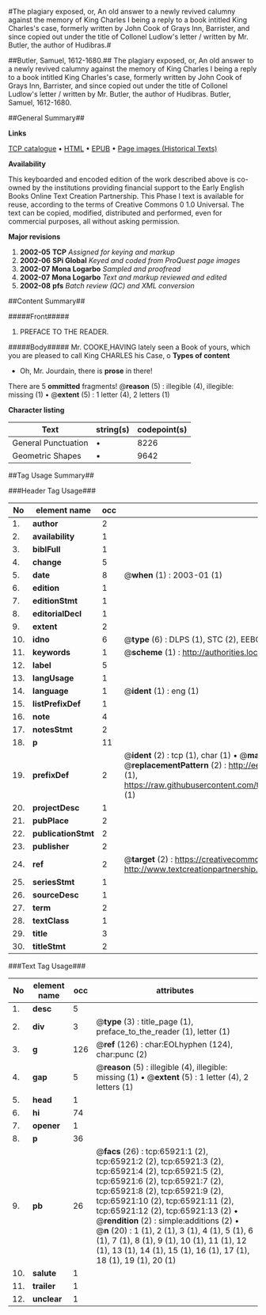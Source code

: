 #The plagiary exposed, or, An old answer to a newly revived calumny against the memory of King Charles I being a reply to a book intitled King Charles's case, formerly written by John Cook of Grays Inn, Barrister, and since copied out under the title of Collonel Ludlow's letter / written by Mr. Butler, the author of Hudibras.#

##Butler, Samuel, 1612-1680.##
The plagiary exposed, or, An old answer to a newly revived calumny against the memory of King Charles I being a reply to a book intitled King Charles's case, formerly written by John Cook of Grays Inn, Barrister, and since copied out under the title of Collonel Ludlow's letter / written by Mr. Butler, the author of Hudibras.
Butler, Samuel, 1612-1680.

##General Summary##

**Links**

[TCP catalogue](http://www.ota.ox.ac.uk/tcp/)  • 
[HTML](http://tei.it.ox.ac.uk/tcp/Texts-HTML/free/A30/A30775.html)  • 
[EPUB](http://tei.it.ox.ac.uk/tcp/Texts-EPUB/free/A30/A30775.epub) • 
[Page images (Historical Texts)](https://data.historicaltexts.jisc.ac.uk/view?pubId=eebo-12697656e&pageId=eebo-12697656e-65921-1)

**Availability**

This keyboarded and encoded edition of the
	       work described above is co-owned by the institutions
	       providing financial support to the Early English Books
	       Online Text Creation Partnership. This Phase I text is
	       available for reuse, according to the terms of Creative
	       Commons 0 1.0 Universal. The text can be copied,
	       modified, distributed and performed, even for
	       commercial purposes, all without asking permission.

**Major revisions**

1. __2002-05__ __TCP__ *Assigned for keying and markup*
1. __2002-06__ __SPi Global__ *Keyed and coded from ProQuest page images*
1. __2002-07__ __Mona Logarbo__ *Sampled and proofread*
1. __2002-07__ __Mona Logarbo__ *Text and markup reviewed and edited*
1. __2002-08__ __pfs__ *Batch review (QC) and XML conversion*

##Content Summary##

#####Front#####

1. PREFACE TO THE READER.

#####Body#####
Mr. COOKE,HAVING lately seen a Book of yours, which you are pleased to call King CHARLES his Case, o
**Types of content**

  * Oh, Mr. Jourdain, there is **prose** in there!

There are 5 **ommitted** fragments! 
 @__reason__ (5) : illegible (4), illegible: missing (1)  •  @__extent__ (5) : 1 letter (4), 2 letters (1)

**Character listing**


|Text|string(s)|codepoint(s)|
|---|---|---|
|General Punctuation|•|8226|
|Geometric Shapes|▪|9642|

##Tag Usage Summary##

###Header Tag Usage###

|No|element name|occ|attributes|
|---|---|---|---|
|1.|__author__|2||
|2.|__availability__|1||
|3.|__biblFull__|1||
|4.|__change__|5||
|5.|__date__|8| @__when__ (1) : 2003-01 (1)|
|6.|__edition__|1||
|7.|__editionStmt__|1||
|8.|__editorialDecl__|1||
|9.|__extent__|2||
|10.|__idno__|6| @__type__ (6) : DLPS (1), STC (2), EEBO-CITATION (1), OCLC (1), VID (1)|
|11.|__keywords__|1| @__scheme__ (1) : http://authorities.loc.gov/ (1)|
|12.|__label__|5||
|13.|__langUsage__|1||
|14.|__language__|1| @__ident__ (1) : eng (1)|
|15.|__listPrefixDef__|1||
|16.|__note__|4||
|17.|__notesStmt__|2||
|18.|__p__|11||
|19.|__prefixDef__|2| @__ident__ (2) : tcp (1), char (1)  •  @__matchPattern__ (2) : ([0-9\-]+):([0-9IVX]+) (1), (.+) (1)  •  @__replacementPattern__ (2) : http://eebo.chadwyck.com/downloadtiff?vid=$1&page=$2 (1), https://raw.githubusercontent.com/textcreationpartnership/Texts/master/tcpchars.xml#$1 (1)|
|20.|__projectDesc__|1||
|21.|__pubPlace__|2||
|22.|__publicationStmt__|2||
|23.|__publisher__|2||
|24.|__ref__|2| @__target__ (2) : https://creativecommons.org/publicdomain/zero/1.0/ (1), http://www.textcreationpartnership.org/docs/. (1)|
|25.|__seriesStmt__|1||
|26.|__sourceDesc__|1||
|27.|__term__|2||
|28.|__textClass__|1||
|29.|__title__|3||
|30.|__titleStmt__|2||


###Text Tag Usage###

|No|element name|occ|attributes|
|---|---|---|---|
|1.|__desc__|5||
|2.|__div__|3| @__type__ (3) : title_page (1), preface_to_the_reader (1), letter (1)|
|3.|__g__|126| @__ref__ (126) : char:EOLhyphen (124), char:punc (2)|
|4.|__gap__|5| @__reason__ (5) : illegible (4), illegible: missing (1)  •  @__extent__ (5) : 1 letter (4), 2 letters (1)|
|5.|__head__|1||
|6.|__hi__|74||
|7.|__opener__|1||
|8.|__p__|36||
|9.|__pb__|26| @__facs__ (26) : tcp:65921:1 (2), tcp:65921:2 (2), tcp:65921:3 (2), tcp:65921:4 (2), tcp:65921:5 (2), tcp:65921:6 (2), tcp:65921:7 (2), tcp:65921:8 (2), tcp:65921:9 (2), tcp:65921:10 (2), tcp:65921:11 (2), tcp:65921:12 (2), tcp:65921:13 (2)  •  @__rendition__ (2) : simple:additions (2)  •  @__n__ (20) : 1 (1), 2 (1), 3 (1), 4 (1), 5 (1), 6 (1), 7 (1), 8 (1), 9 (1), 10 (1), 11 (1), 12 (1), 13 (1), 14 (1), 15 (1), 16 (1), 17 (1), 18 (1), 19 (1), 20 (1)|
|10.|__salute__|1||
|11.|__trailer__|1||
|12.|__unclear__|1||
